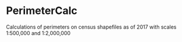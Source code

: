 # PerimeterCalc

Calculations of perimeters on census shapefiles as of 2017 with scales 1:500,000 and 1:2,000,000
